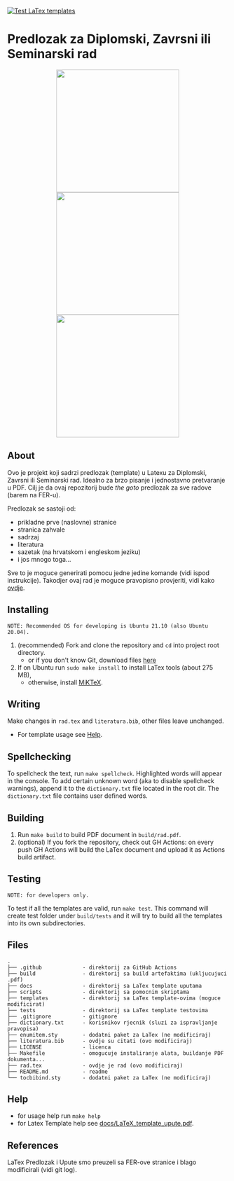 [![Test LaTex templates](https://github.com/IvanVnucec/predlozak-za-diplomski-zavrsni-ili-seminarski-rad/actions/workflows/test_latex_templates.yml/badge.svg)](https://github.com/IvanVnucec/predlozak-za-diplomski-zavrsni-ili-seminarski-rad/actions/workflows/test_latex_templates.yml)

# Predlozak za Diplomski, Zavrsni ili Seminarski rad

<p align="middle">
  <img src=".github/misc/dipl.png" height="280"/>
  <img src=".github/misc/zavr.png" height="280" /> 
  <img src=".github/misc/sem.png"  height="280" />
</p>

## About
Ovo je projekt koji sadrzi predlozak (template) u Latexu za Diplomski, Zavrsni ili Seminarski rad.
Idealno za brzo pisanje i jednostavno pretvaranje u PDF. Cilj je da ovaj repozitorij bude _the goto_
predlozak za sve radove (barem na FER-u).

Predlozak se sastoji od:
- prikladne prve (naslovne) stranice
- stranica zahvale
- sadrzaj
- literatura
- sazetak (na hrvatskom i engleskom jeziku)
- i jos mnogo toga...

Sve to je moguce generirati pomocu jedne jedine komande (vidi ispod instrukcije). Takodjer
ovaj rad je moguce pravopisno provjeriti, vidi kako [ovdje](#spellchecking).
## Installing
```
NOTE: Recommended OS for developing is Ubuntu 21.10 (also Ubuntu 20.04).
```
1. (recommended) Fork and clone the repository and `cd` into project root directory.
    - or if you don't know Git, download files [here](https://github.com/IvanVnucec/predlozak-za-diplomski-zavrsni-ili-seminarski-rad/archive/refs/heads/master.zip)
2. If on Ubuntu run `sudo make install` to install LaTex tools (about 275 MB), 
    - otherwise, install [MiKTeX](https://miktex.org/).

## Writing
Make changes in `rad.tex` and `literatura.bib`, other files leave unchanged. 
- For template usage see [Help](#help).

## Spellchecking
To spellcheck the text, run `make spellcheck`. Highlighted words will appear in
the console. To add certain unknown word (aka to disable spellcheck warnings), 
append it to the `dictionary.txt` file located in the root dir. The `dictionary.txt`
file contains user defined words.

## Building
1. Run `make build` to build PDF document in `build/rad.pdf`.
2. (optional) If you fork the repository, check out GH Actions: on every push
GH Actions will build the LaTex document and upload it as Actions build artifact.

## Testing
```
NOTE: for developers only.
```
To test if all the templates are valid, run `make test`. This command will create test folder under `build/tests` and it
will try to build all the templates into its own subdirectories.

## Files
```
.
├── .github             - direktorij za GitHub Actions
├── build               - direktorij sa build artefaktima (ukljucujuci .pdf)
├── docs                - direktorij sa LaTex template uputama
├── scripts             - direktorij sa pomocnim skriptama
├── templates           - direktorij sa LaTex template-ovima (moguce modificirat) 
├── tests               - direktorij sa LaTex template testovima 
├── .gitignore          - gitignore 
├── dictionary.txt      - korisnikov rjecnik (sluzi za ispravljanje pravopisa) 
├── enumitem.sty        - dodatni paket za LaTex (ne modificiraj)
├── literatura.bib      - ovdje su citati (ovo modificiraj)
├── LICENSE             - licenca
├── Makefile            - omogucuje instaliranje alata, buildanje PDF dokumenta...
├── rad.tex             - ovdje je rad (ovo modificiraj)
├── README.md           - readme
└── tocbibind.sty       - dodatni paket za LaTex (ne modificiraj)
```

## Help
- for usage help run `make help`
- for Latex Template help see [docs/LaTeX_template_upute.pdf](docs/LaTeX_template_upute.pdf).

## References
LaTex Predlozak i Upute smo preuzeli sa FER-ove stranice i blago modificirali (vidi git log).
